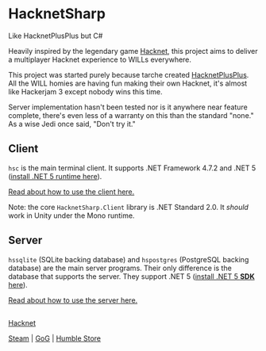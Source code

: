 # HacknetSharp
 Like HacknetPlusPlus but C#

Heavily inspired by the legendary game [Hacknet](http://hacknet-os.com/), this project aims to deliver a multiplayer Hacknet experience
to WILLs everywhere.

This project was started purely because tarche created [HacknetPlusPlus](https://github.com/The-Council-of-Wills/HacknetPlusPlus). All the WILL homies are having fun making their own
Hacknet, it's almost like Hackerjam 3 except nobody wins this time.

Server implementation hasn't been tested nor is it anywhere near
feature complete, there's even less of a warranty on this than
the standard "none." As a wise Jedi once said, "Don't try it."

## Client

`hsc` is the main terminal client. It supports .NET Framework 4.7.2
and .NET 5 ([install .NET 5 runtime here](https://dotnet.microsoft.com/download/dotnet/5.0)).

[Read about how to use the client here.](meta/usage-client.md)

Note: the core `HacknetSharp.Client` library is .NET Standard 2.0.
It *should* work in Unity under the Mono runtime.

## Server

`hssqlite` (SQLite backing database) and `hspostgres` (PostgreSQL
backing database) are the main server programs. Their only difference
is the database that supports the server. They support .NET 5
([install .NET 5 **SDK** here](https://dotnet.microsoft.com/download/dotnet/5.0)).

[Read about how to use the server here.](meta/usage-server.md)

##

[Hacknet](http://hacknet-os.com/)

[Steam](https://store.steampowered.com/app/365450/Hacknet) | [GoG](https://www.gog.com/game/hacknet) | [Humble Store](https://www.gog.com/game/hacknet)
